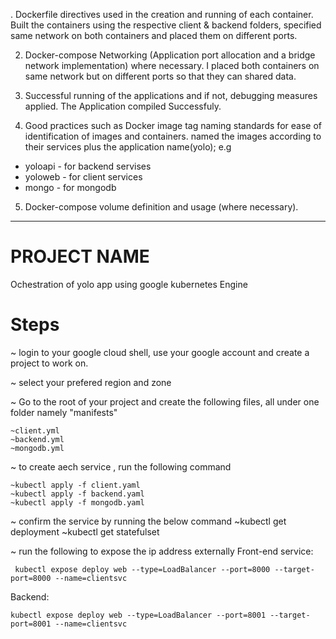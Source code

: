 . Dockerfile directives used in the creation and running of each container.
Built the containers using the respective client & backend folders, specified
same network on both containers and placed them on different ports.

2. Docker-compose Networking (Application port allocation and a bridge network implementation) where necessary.
I placed both containers on same network but on different ports so that they can shared data.

3. Successful running of the applications and if not, debugging measures applied.
The Application compiled Successfuly.

4. Good practices such as Docker image tag naming standards for ease of identification of images and containers. 
named the images according to their services plus the application name(yolo);
e.g 
* yoloapi - for backend servises
* yoloweb - for client services
* mongo - for mongodb

5. Docker-compose volume definition and usage (where necessary).

-----------------------------------------------------------------
# PROJECT NAME
Ochestration of yolo app using google kubernetes Engine

# Steps
~ login to your google cloud shell, use your google account and create a project to work on.

~ select your prefered region and zone

~ Go to the root of your project and create the following files, all under one folder namely "manifests"

    ~client.yml
    ~backend.yml
    ~mongodb.yml

~ to create aech service , run the following command

    ~kubectl apply -f client.yaml
    ~kubectl apply -f backend.yaml
    ~kubectl apply -f mongodb.yaml

~ confirm the service by running the below command
    ~kubectl get deployment 
    ~kubectl get statefulset

~ run the following to expose the ip address externally
Front-end service:

     kubectl expose deploy web --type=LoadBalancer --port=8000 --target-port=8000 --name=clientsvc

Backend:

    kubectl expose deploy web --type=LoadBalancer --port=8001 --target-port=8001 --name=clientsvc

